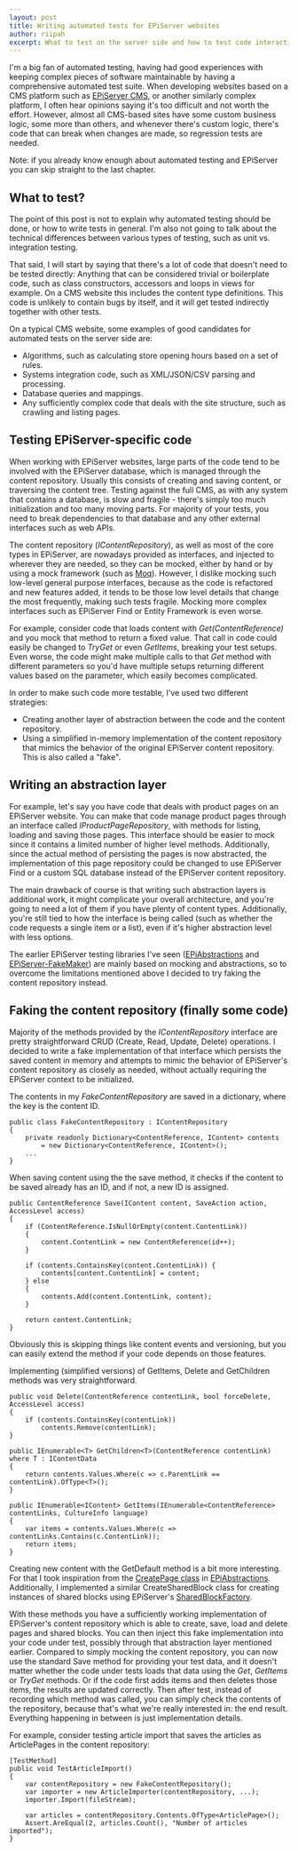 ```yaml
---
layout: post
title: Writing automated tests for EPiServer websites
author: riipah
excerpt: What to test on the server side and how to test code interacting with the content repository
---
```


I'm a big fan of automated testing, having had good experiences with keeping complex pieces of software maintainable by having a comprehensive automated test suite. 
When developing websites based on a CMS platform such as [EPiServer CMS](http://www.episerver.com/), or another similarly complex platform, I often hear opinions saying it's too difficult and not worth the effort. 
However, almost all CMS-based sites have some custom business logic, some more than others, and whenever there's custom logic, there's code that can break when changes are made, 
so regression tests are needed.

Note: if you already know enough about automated testing and EPiServer you can skip straight to the last chapter.

## What to test?

The point of this post is not to explain why automated testing should be done, or how to write tests in general. 
I'm also not going to talk about the technical differences between various types of testing, such as unit vs. integration testing. 

That said, I will start by saying that there's a lot of code that doesn't need to be tested directly:
Anything that can be considered trivial or boilerplate code, such as class constructors, accessors and loops in views for example.
On a CMS website this includes the content type definitions. This code is unlikely to contain bugs by itself, 
and it will get tested indirectly together with other tests.

On a typical CMS website, some examples of good candidates for automated tests on the server side are:

* Algorithms, such as calculating store opening hours based on a set of rules.
* Systems integration code, such as XML/JSON/CSV parsing and processing.
* Database queries and mappings.
* Any sufficiently complex code that deals with the site structure, such as crawling and listing pages.

## Testing EPiServer-specific code

When working with EPiServer websites, large parts of the code tend to be involved with the EPiServer database, 
which is managed through the content repository. Usually this consists of creating and saving content, or traversing the content tree. 
Testing against the full CMS, as with any system that contains a database, is slow and fragile - there's simply too much initialization and too many moving parts.
For majority of your tests, you need to break dependencies to that database and any other external interfaces such as web APIs.

The content repository (*IContentRepository*), as well as most of the core types in EPiServer, are nowadays provided as interfaces,
and injected to wherever they are needed, so they can be mocked, either by hand or by using a mock framework (such as [Moq](https://github.com/Moq/moq4)). 
However, I dislike mocking such low-level general purpose interfaces, because as the code is refactored and new features added, 
it tends to be those low level details that change the most frequently, making such tests fragile. 
Mocking more complex interfaces such as EPiServer Find or Entity Framework is even worse.

For example, consider code that loads content with *Get<T>(ContentReference)* and you mock that method to return a fixed value. 
That call in code could easily be changed to *TryGet* or even *GetItems*, breaking your test setups. Even worse, the code might make multiple calls to that *Get* method
with different parameters so you'd have multiple setups returning different values based on the parameter, which easily becomes complicated.

In order to make such code more testable, I've used two different strategies:

* Creating another layer of abstraction between the code and the content repository.
* Using a simplified in-memory implementation of the content repository that mimics the behavior of the original EPiServer content repository. This is also called a "fake".

## Writing an abstraction layer

For example, let's say you have code that deals with product pages on an EPiServer website. 
You can make that code manage product pages through an interface called *IProductPageRepository*, with methods for listing, loading and saving those pages. 
This interface should be easier to mock since it contains a limited number of higher level methods. Additionally, since the actual method of persisting the pages is now abstracted,
the implementation of this page repository could be changed to use EPiServer Find or a custom SQL database instead of the EPiServer content repository.

The main drawback of course is that writing such abstraction layers is additional work, it might complicate your overall architecture, 
and you're going to need a lot of them if you have plenty of content types. Additionally, you're still tied to how the interface is
being called (such as whether the code requests a single item or a list), even if it's higher abstraction level with less options. 

The earlier EPiServer testing libraries I've seen ([EPiAbstractions](https://github.com/MikeHook/EPiAbstractions) 
and [EPiServer-FakeMaker](https://github.com/DavidVujic/EPiServer-FakeMaker)) are mainly based on mocking and abstractions, 
so to overcome the limitations mentioned above I decided to try faking the content repository instead.

## Faking the content repository (finally some code)

Majority of the methods provided by the *IContentRepository* interface are pretty straightforward CRUD (Create, Read, Update, Delete) operations.
I decided to write a fake implementation of that interface which persists the saved content in memory and attempts to mimic the behavior of EPiServer's content repository as
closely as needed, without actually requiring the EPiServer context to be initialized.

The contents in my *FakeContentRepository* are saved in a dictionary, where the key is the content ID. 

```
public class FakeContentRepository : IContentRepository
{
    private readonly Dictionary<ContentReference, IContent> contents 
        = new Dictionary<ContentReference, IContent>();    
    ...
}
```

When saving content using the the save method, it checks if the content to be saved already has an ID, and if not, a new ID is assigned.

```
public ContentReference Save(IContent content, SaveAction action, AccessLevel access)
{            
    if (ContentReference.IsNullOrEmpty(content.ContentLink))
    {
        content.ContentLink = new ContentReference(id++);
    }

    if (contents.ContainsKey(content.ContentLink)) {
        contents[content.ContentLink] = content;
    } else
    {
        contents.Add(content.ContentLink, content);
    }

    return content.ContentLink;
}
```

Obviously this is skipping things like content events and versioning, but you can easily extend the method if your code depends on those features.

Implementing (simplified versions) of GetItems, Delete and GetChildren methods was very straightforward.

```
public void Delete(ContentReference contentLink, bool forceDelete, AccessLevel access)
{
    if (contents.ContainsKey(contentLink))
        contents.Remove(contentLink);
}  
    
public IEnumerable<T> GetChildren<T>(ContentReference contentLink) where T : IContentData
{
    return contents.Values.Where(c => c.ParentLink == contentLink).OfType<T>();
}

public IEnumerable<IContent> GetItems(IEnumerable<ContentReference> contentLinks, CultureInfo language)
{
    var items = contents.Values.Where(c => contentLinks.Contains(c.ContentLink));
    return items;
}      
```

Creating new content with the GetDefault method is a bit more interesting. 
For that I took inspiration from the [CreatePage class](https://github.com/MikeHook/EPiAbstractions/blob/master/EPiAbstractions.FixtureSupport/CreatePage.cs) 
in [EPiAbstractions](https://github.com/MikeHook/EPiAbstractions). 
Additionally, I implemented a similar CreateSharedBlock class for creating instances of shared blocks using EPiServer's 
[SharedBlockFactory](http://world.episerver.com/documentation/Class-library/?documentId=cms/9/B79494A8).

With these methods you have a sufficiently working implementation of EPiServer's content repository which is able to create, save, load and delete
pages and shared blocks. You can then inject this fake implementation into your code under test, possibly through that abstraction layer mentioned earlier.
Compared to simply mocking the content repository, you can now use the standard Save method for providing your test data, and it doesn't matter whether the
code under tests loads that data using the *Get*, *GetItems* or *TryGet* methods. Or if the code first adds items and then deletes those items, the results are updated correctly. 
Then after test, instead of recording which method was called, you can simply
check the contents of the repository, because that's what we're really interested in: the end result. Everything happening in between is just implementation details.

For example, consider testing article import that saves the articles as ArticlePages in the content repository:

```
[TestMethod]
public void TestArticleImport()
{            
    var contentRepository = new FakeContentRepository();
    var importer = new ArticleImporter(contentRepository, ...);
    importer.Import(fileStream);

    var articles = contentRepository.Contents.OfType<ArticlePage>();
    Assert.AreEqual(2, articles.Count(), "Number of articles imported");
}    
```